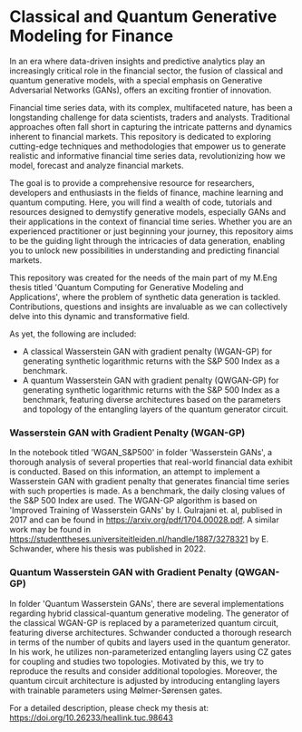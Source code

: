# Classical and Quantum Generative Modeling for Finance

In an era where data-driven insights and predictive analytics play an increasingly critical role in the financial sector, the fusion of classical and quantum generative models, with a special emphasis on Generative Adversarial Networks (GANs), offers an exciting frontier of innovation.

Financial time series data, with its complex, multifaceted nature, has been a longstanding challenge for data scientists, traders and analysts. Traditional approaches often fall short in capturing the intricate patterns and dynamics inherent to financial markets. This repository is dedicated to exploring cutting-edge techniques and methodologies that empower us to generate realistic and informative financial time series data, revolutionizing how we model, forecast and analyze financial markets.

The goal is to provide a comprehensive resource for researchers, developers and enthusiasts in the fields of finance, machine learning and quantum computing. Here, you will find a wealth of code, tutorials and resources designed to demystify generative models, especially GANs and their applications in the context of financial time series. Whether you are an experienced practitioner or just beginning your journey, this repository aims to be the guiding light through the intricacies of data generation, enabling you to unlock new possibilities in understanding and predicting financial markets.

This repository was created for the needs of the main part of my M.Eng thesis titled 'Quantum Computing for Generative Modeling and Applications', where the problem of synthetic data generation is tackled. Contributions, questions and insights are invaluable as we can collectively delve into this dynamic and transformative field.

As yet, the following are included:
 - A classical Wasserstein GAN with gradient penalty (WGAN-GP) for generating synthetic logarithmic returns with the S&P 500 Index as a benchmark.
 - A quantum Wasserstein GAN with gradient penalty (QWGAN-GP) for generating synthetic logarithmic returns with the S&P 500 Index as a benchmark, featuring diverse architectures based on the parameters and topology of the entangling layers of the quantum generator circuit.

### Wasserstein GAN with Gradient Penalty (WGAN-GP)
In the notebook titled 'WGAN_S&P500' in folder 'Wasserstein GANs', a thorough analysis of several properties that real-world financial data exhibit is conducted. Based on this information, an attempt to implement a Wasserstein GAN with gradient penalty that generates financial time series with such properties is made. As a benchmark, the daily closing values of the S&P 500 Index are used. The WGAN-GP algorithm is based on 'Improved Training of Wasserstein GANs' by I. Gulrajani et. al, publised in 2017 and can be found in https://arxiv.org/pdf/1704.00028.pdf. A similar work may be found in https://studenttheses.universiteitleiden.nl/handle/1887/3278321 by E. Schwander, where his thesis was published in 2022.


### Quantum Wasserstein GAN with Gradient Penalty (QWGAN-GP)
In folder 'Quantum Wasserstein GANs', there are several implementations regarding hybrid classical-quantum generative modeling. The generator of the classical WGAN-GP is replaced by a parameterized quantum circuit, featuring diverse architectures. Schwander conducted a thorough research in terms of the number of qubits and layers used in the quantum generator. In his work, he utilizes non-parameterized entangling layers using CZ gates for coupling and studies two topologies. Motivated by this, we try to reproduce the results and consider additional topologies. Moreover, the quantum circuit architecture is adjusted by introducing entangling layers with trainable parameters using Mølmer-Sørensen gates.

For a detailed description, please check my thesis at: https://doi.org/10.26233/heallink.tuc.98643
